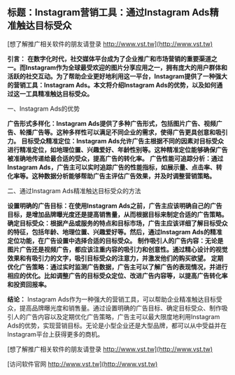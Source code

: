 ## **标题：Instagram营销工具：通过Instagram Ads精准触达目标受众**

[想了解推广相关软件的朋友请登录 http://www.vst.tw](http://www.vst.tw)

**引言：**
**在数字化时代，社交媒体平台成为了企业推广和市场营销的重要渠道之一。而Instagram作为全球最受欢迎的图片分享应用之一，拥有庞大的用户群体和活跃的社交互动。为了帮助企业更好地利用这一平台，Instagram提供了一种强大的营销工具：Instagram Ads。本文将介绍Instagram Ads的优势，以及如何通过这一工具精准触达目标受众。**

一、Instagram Ads的优势

**广告形式多样化：Instagram Ads提供了多种广告形式，包括图片广告、视频广告、轮播广告等。这种多样性可以满足不同企业的需求，使得广告更具创意和吸引力。**
**目标受众精准定位：Instagram Ads允许广告主根据不同的因素对目标受众进行精准定位，如地理位置、兴趣爱好、年龄性别等。这种精准定位能够确保广告被准确地传递给最合适的受众，提高广告的转化率。**
**广告性能可追踪分析：通过Instagram Ads，广告主可以实时追踪广告的性能指标，如展示量、点击率、转化率等。这种数据分析能够帮助广告主评估广告效果，并及时调整营销策略。**

二、通过Instagram Ads精准触达目标受众的方法

**设置明确的广告目标：在使用Instagram Ads之前，广告主应该明确自己的广告目标，是增加品牌曝光度还是提高销售量，从而根据目标来制定合适的广告策略。**
**确定目标受众：根据产品或服务的特点和目标市场，广告主应该详细了解目标受众的特征，包括年龄、地理位置、兴趣爱好等。然后，通过Instagram Ads的精准定位功能，在广告设置中选择合适的目标受众。**
**制作吸引人的广告内容：无论是图片广告还是视频广告，都应该注重内容的吸引力和创意性。通过精心设计的视觉效果和有吸引力的文字，吸引目标受众的注意力，并激发他们的购买欲望。**
**定期优化广告策略：通过实时监测广告数据，广告主可以了解广告的表现情况，并进行相应的优化。比如调整广告的目标受众定位、改进广告内容等，以提高广告转化率和投资回报率。**

**结论：**
Instagram Ads作为一种强大的营销工具，可以帮助企业精准触达目标受众，提高品牌曝光度和销售量。通过设置明确的广告目标、确定目标受众、制作吸引人的广告内容以及定期优化广告策略，广告主可以最大限度地利用Instagram Ads的优势，实现营销目标。无论是小型企业还是大型品牌，都可以从中受益并在Instagram平台上获得更多的商机。

[想了解推广相关软件的朋友请登录 http://www.vst.tw](http://www.vst.tw)


[访问软件官网 http://www.vst.tw](http://www.vst.tw)
